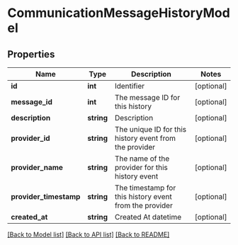 # CommunicationMessageHistoryModel

## Properties
Name | Type | Description | Notes
------------ | ------------- | ------------- | -------------
**id** | **int** | Identifier | [optional] 
**message_id** | **int** | The message ID for this history | [optional] 
**description** | **string** | Description | [optional] 
**provider_id** | **string** | The unique ID for this history event from the provider | [optional] 
**provider_name** | **string** | The name of the provider for this history event | [optional] 
**provider_timestamp** | **string** | The timestamp for this history event from the provider | [optional] 
**created_at** | **string** | Created At datetime | [optional] 

[[Back to Model list]](../README.md#documentation-for-models) [[Back to API list]](../README.md#documentation-for-api-endpoints) [[Back to README]](../README.md)


